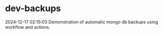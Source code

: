 # dev-backups
2024-12-17 02:15:03 Demonstration of automatic mongo db backups using workflow and actions.
